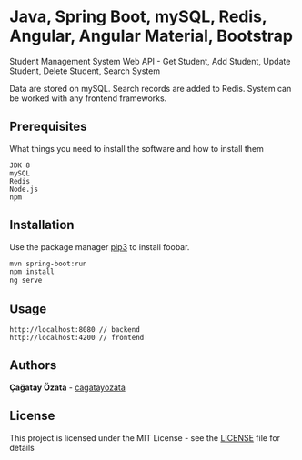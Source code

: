 # Java, Spring Boot, mySQL, Redis, Angular, Angular Material, Bootstrap

Student Management System Web API - Get Student, Add Student, Update Student, Delete Student, Search System

Data are stored on mySQL. Search records are added to Redis. System can be worked with any frontend frameworks.

## Prerequisites

What things you need to install the software and how to install them

```
JDK 8
mySQL
Redis
Node.js
npm 

```

## Installation

Use the package manager [pip3](https://pip.pypa.io/en/stable/) to install foobar.

```bash
mvn spring-boot:run
npm install
ng serve
```

## Usage

```http
http://localhost:8080 // backend
http://localhost:4200 // frontend
```

## Authors

**Çağatay Özata** - [cagatayozata](https://github.com/cagatayozata)

## License
This project is licensed under the MIT License - see the [LICENSE](LICENSE) file for details

